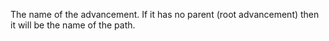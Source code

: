 The name of the advancement.
If it has no parent (root advancement) then it will be the name of the path.